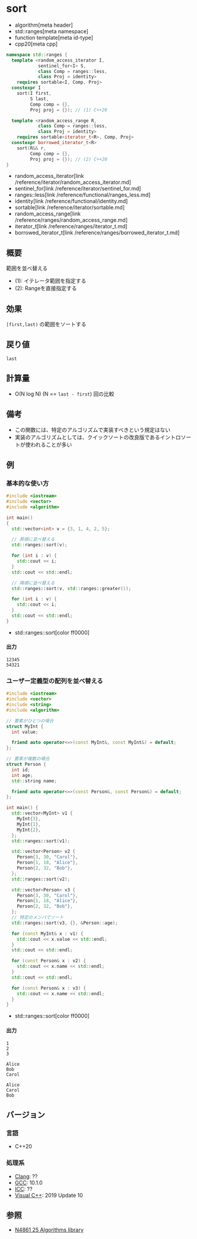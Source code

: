 # sort
* algorithm[meta header]
* std::ranges[meta namespace]
* function template[meta id-type]
* cpp20[meta cpp]

```cpp
namespace std::ranges {
  template <random_access_iterator I,
            sentinel_for<I> S,
            class Comp = ranges::less,
            class Proj = identity>
    requires sortable<I, Comp, Proj>
  constexpr I
    sort(I first,
         S last,
         Comp comp = {},
         Proj proj = {}); // (1) C++20

  template <random_access_range R,
            class Comp = ranges::less,
            class Proj = identity>
    requires sortable<iterator_t<R>, Comp, Proj>
  constexpr borrowed_iterator_t<R>
    sort(R&& r,
         Comp comp = {},
         Proj proj = {}); // (2) C++20
}
```
* random_access_iterator[link /reference/iterator/random_access_iterator.md]
* sentinel_for[link /reference/iterator/sentinel_for.md]
* ranges::less[link /reference/functional/ranges_less.md]
* identity[link /reference/functional/identity.md]
* sortable[link /reference/iterator/sortable.md]
* random_access_range[link /reference/ranges/random_access_range.md]
* iterator_t[link /reference/ranges/iterator_t.md]
* borrowed_iterator_t[link /reference/ranges/borrowed_iterator_t.md]

## 概要
範囲を並べ替える

- (1): イテレータ範囲を指定する
- (2): Rangeを直接指定する

## 効果
`[first,last)` の範囲をソートする

## 戻り値
`last`

## 計算量
- O(N log N) (N == `last - first`) 回の比較

## 備考
- この関数には、特定のアルゴリズムで実装すべきという規定はない
- 実装のアルゴリズムとしては、クイックソートの改良版であるイントロソートが使われることが多い

## 例
### 基本的な使い方
```cpp example
#include <iostream>
#include <vector>
#include <algorithm>

int main()
{
  std::vector<int> v = {3, 1, 4, 2, 5};

  // 昇順に並べ替える
  std::ranges::sort(v);

  for (int i : v) {
    std::cout << i;
  }
  std::cout << std::endl;

  // 降順に並べ替える
  std::ranges::sort(v, std::ranges::greater());

  for (int i : v) {
    std::cout << i;
  }
  std::cout << std::endl;
}
```
* std::ranges::sort[color ff0000]

#### 出力
```
12345
54321
```

### ユーザー定義型の配列を並べ替える
```cpp example
#include <iostream>
#include <vector>
#include <string>
#include <algorithm>

// 要素がひとつの場合
struct MyInt {
  int value;

  friend auto operator<=>(const MyInt&, const MyInt&) = default;
};

// 要素が複数の場合
struct Person {
  int id;
  int age;
  std::string name;

  friend auto operator<=>(const Person&, const Person&) = default;
};

int main() {
  std::vector<MyInt> v1 {
    MyInt{3},
    MyInt{1},
    MyInt{2},
  };
  std::ranges::sort(v1);

  std::vector<Person> v2 {
    Person{3, 30, "Carol"},
    Person{1, 18, "Alice"},
    Person{2, 32, "Bob"},
  };
  std::ranges::sort(v2);

  std::vector<Person> v3 {
    Person{3, 30, "Carol"},
    Person{1, 18, "Alice"},
    Person{2, 32, "Bob"},
  };
  // 特定のメンバでソート
  std::ranges::sort(v3, {}, &Person::age);

  for (const MyInt& x : v1) {
    std::cout << x.value << std::endl;
  }
  std::cout << std::endl;

  for (const Person& x : v2) {
    std::cout << x.name << std::endl;
  }
  std::cout << std::endl;

  for (const Person& x : v3) {
    std::cout << x.name << std::endl;
  }
}
```
* std::ranges::sort[color ff0000]

#### 出力
```
1
2
3

Alice
Bob
Carol

Alice
Carol
Bob
```

## バージョン
### 言語
- C++20

### 処理系
- [Clang](/implementation.md#clang): ??
- [GCC](/implementation.md#gcc): 10.1.0
- [ICC](/implementation.md#icc): ??
- [Visual C++](/implementation.md#visual_cpp): 2019 Update 10

## 参照
- [N4861 25 Algorithms library](https://timsong-cpp.github.io/cppwp/n4861/algorithms)
